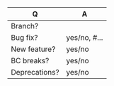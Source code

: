 | Q             | A
| ------------- | ---
| Branch?       | 
| Bug fix?      | yes/no, #... <!-- #-prefixed issue number(s), if any -->
| New feature?  | yes/no
| BC breaks?    | yes/no
| Deprecations? | yes/no

<!--
Fill in this template according to the PR you're about to submit.
Replace this comment by a description of what your PR is solving.

Please consider the following requirement:
* Modification of existing tests should be avoided unless deemed necessary.
* You MUST never open a PR related to a security issue. Contact Spomky in private at https://gitter.im/Spomky/
-->
